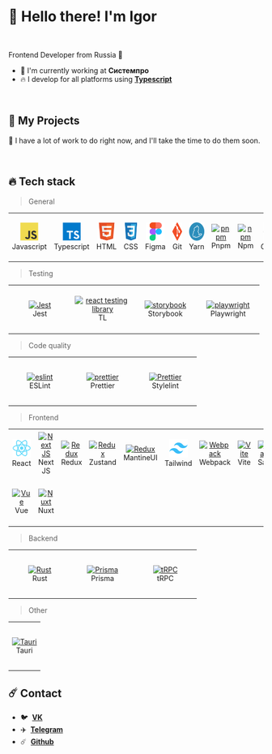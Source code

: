 # 👋 Hello there! I'm Igor

<br>

Frontend Developer from Russia 🧊

- :office: I'm currently working at **Системпро**
- :fire: I develop for all platforms using **[Typescript](https://www.typescriptlang.org/)**

<br>

[//]: # (## 📦 My Packages)

[//]: # ()

[//]: # (in Progress)

## 🔬 My Projects

🩻 I have a lot of work to do right now, and I'll take the time to do them soon.

<br>

## 🔥 Tech stack

> General

<table width='100%'>
  <tr>
    <td align="center" width="110" height="90">
        <a href='#stack'>
            <img src="https://raw.githubusercontent.com/devicons/devicon/1119b9f84c0290e0f0b38982099a2bd027a48bf1/icons/javascript/javascript-original.svg" width="36" height="36" alt="javascript" />
        </a>
        <br/>Javascript
    </td>
    <td align="center" width="110" height="90">
        <a href='#stack'>
            <img src="https://raw.githubusercontent.com/devicons/devicon/1119b9f84c0290e0f0b38982099a2bd027a48bf1/icons/typescript/typescript-original.svg" width="36" height="36" alt="typescript" />
        </a>
        <br/>Typescript
    </td>
    <td align="center" width="110" height="90">
        <a href='#stack'>
        <img src="https://github.com/devicons/devicon/blob/master/icons/html5/html5-original.svg" width="36" height="36" alt="Html5" />
        </a>
        <br/>HTML
    </td>
    <td align="center" width="110" height="90">
        <a href='#stack'>
        <img src="https://github.com/devicons/devicon/blob/master/icons/css3/css3-original.svg" width="36" height="36" alt="css3" />
        </a>
        <br/>CSS
    </td>
    <td align="center" width="110" height="90">
        <a href='#stack'>
        <img src="https://raw.githubusercontent.com/devicons/devicon/1119b9f84c0290e0f0b38982099a2bd027a48bf1/icons/figma/figma-original.svg" width="36" height="36" alt="figma" />
        </a>
        <br/>Figma
    </td>
    <td align="center" width="110" height="90">
        <a href='#stack'>
        <img src="https://raw.githubusercontent.com/devicons/devicon/1119b9f84c0290e0f0b38982099a2bd027a48bf1/icons/git/git-original.svg" width="36" height="36" alt="git" />
        </a>
        <br/>Git
    </td>
    <td align="center" width="110" height="90">
        <a href='#stack'>
        <img src="https://raw.githubusercontent.com/devicons/devicon/1119b9f84c0290e0f0b38982099a2bd027a48bf1/icons/yarn/yarn-original.svg" width="36" height="36" alt="yarn" />
        </a>
        <br/>Yarn
    </td>
    <td align="center" width="110" height="90">
        <a href='#stack'>
        <img src="https://pnpm.io/img/pnpm-no-name-with-frame.svg" width="36" height="36" alt="pnpm" />
        </a>
        <br/>Pnpm
    </td>
    <td align="center" width="110" height="90">
        <a href='#stack'>
        <img src="https://brandeps.com/icon-download/N/Npm-icon-vector-05.svg" width="36" height="36" alt="npm" />
        </a>
        <br/>Npm
    </td>
    <td align="center" width="110" height="90">
        <a href='#stack'>
        <img src="https://github.com/devicons/devicon/blob/master/icons/github/github-original.svg" width="36" height="36" alt="github" />
        </a>
        <br/>GitHub
    </td>
    <td align="center" width="110" height="90">
        <a href='#stack'>
        <img src="https://github.com/devicons/devicon/blob/master/icons/docker/docker-original.svg" width="36" height="36" alt="docker" />
        </a>
        <br/>Docker
    </td>
</tr>
</table>

> Testing

<table width='100%'>
  <tr>
    <td align="center" width="110" height="90">
        <a href='#stack'>
        <img src="https://brandeps.com/icon-download/J/Jest-icon-vector-02.svg" width="36" height="36" alt="Jest" />
        </a>
        <br/>Jest
    </td>
    <td align="center" width="110" height="90">
        <a href='#stack'>
        <img src="https://assets.devographics.com/projects/testing_library.png" width="36" height="36" alt="react testing library" />
        </a>
        <br/>TL
    </td>
    <td align="center" width="110" height="90">
        <a href='#stack'>
        <img src="https://brandeps.com/icon-download/S/Storybook-icon-vector-02.svg" width="36" height="36" alt="storybook" />
        </a>
        <br/>Storybook
    </td>
    <td align="center" width="110" height="90">
        <a href='#stack'>
        <img src="https://playwright.dev/img/playwright-logo.svg" width="36" height="36" alt="playwright" />
        </a>
        <br/>Playwright
    </td>
</tr>
</table>

> Code quality


<table width='100%'>
  <tr>
    <td align="center" width="110" height="90">
        <a href='#stack'>
        <img src="https://brandeps.com/icon-download/E/Eslint-icon-vector-02.svg" width="36" height="36" alt="eslint" />
        </a>
        <br/>ESLint
    </td>
    <td align="center" width="110" height="90">
        <a href='#stack'>
        <img src="https://brandeps.com/icon-download/P/Prettier-icon-vector-02.svg" width="36" height="36" alt="prettier" />
        </a>
        <br/>Prettier
    </td>
    <td align="center" width="110" height="90">
        <a href='#stack'>
        <img src="https://brandeps.com/logo-download/S/Stylelint-logo-vector-01.svg" width="36" height="36" alt="Prettier" />
        </a>
        <br/>Stylelint
    </td>
</tr>
</table>

> Frontend

<table width='100%'>
  <tr>
    <td align="center" width="110" height="90">
        <a href='#stack'>
        <img src="https://github.com/devicons/devicon/blob/master/icons/react/react-original.svg" width="36" height="36" alt="React" />
        </a>
        <br/>React
    </td>
    <td align="center" width="110" height="90">
        <a href='#stack'>
        <img src="https://raw.githubusercontent.com/samfromaway/samfromaway/master/.github/images/nextjs.png" width="36" height="36" alt="Next JS" />
        </a>
        <br/>Next JS
    </td>
    <td align="center" width="110" height="90">
        <a href='#stack'>
        <img src="https://cdn.worldvectorlogo.com/logos/redux.svg" width="36" height="36" alt="Redux" />
        </a>
        <br/>Redux
    </td>
    <td align="center" width="110" height="90">
        <a href='#stack'>
        <img src="https://user-images.githubusercontent.com/958486/218346783-72be5ae3-b953-4dd7-b239-788a882fdad6.svg" width="36" height="36" alt="Redux" />
        </a>
        <br/>Zustand
    </td>
    <td align="center" width="110" height="90">
        <a href='#stack'>
        <img src="https://avatars.githubusercontent.com/u/79146003?s=48&v=4" width="36" height="36" alt="Redux" />
        </a>
        <br/>MantineUI
    </td>
    <td align="center" width="110" height="90">
        <a href='#stack'>
        <img src="https://github.com/devicons/devicon/blob/master/icons/tailwindcss/tailwindcss-original.svg" width="36" height="36" alt="Tailwind" />
        </a>
        <br/>Tailwind
    </td>
    <td align="center" width="110" height="90">
        <a href='#stack'>
        <img src="https://brandeps.com/icon-download/W/Webpack-icon-vector-02.svg" width="36" height="36" alt="Webpack" />
        </a>
        <br/>Webpack
    </td>
    <td align="center" width="110" height="90">
        <a href='#stack'>
        <img src="https://vitejs.dev/logo.svg" width="36" height="36" alt="Vite" />
        </a>
        <br/>Vite
    </td>
    <td align="center" width="110" height="90">
        <a href='#stack'>
        <img src="https://brandeps.com/icon-download/S/Sass-icon-vector-04.svg" width="36" height="36" alt="Sass" />
        </a>
        <br/>Sass
    </td>
</tr>
  <tr>
    <td align="center" width="110" height="90">
        <a href='#stack'>
        <img src="https://cdn.jsdelivr.net/gh/devicons/devicon@latest/icons/vuejs/vuejs-original.svg" width="36" height="36" alt="Vue" />
        </a>
        <br/>Vue
    </td>
    <td align="center" width="110" height="90">
        <a href='#stack'>
        <img src="https://cdn.jsdelivr.net/gh/devicons/devicon@latest/icons/nuxtjs/nuxtjs-original.svg" width="36" height="36" alt="Nuxt" />
        </a>
        <br/>Nuxt
    </td>
  </tr>
</table>

> Backend

<table width='100%'>
  <tr>
    <td align="center" width="110" height="90">
        <a href='#stack'>
        <img src="https://www.rust-lang.org/static/images/rust-logo-blk.svg" width="36" height="36" alt="Rust" />
        </a>
        <br/>Rust
    </td>
    <td align="center" width="110" height="90">
        <a href='#stack'>
        <img src="https://brandeps.com/icon-download/P/Prisma-icon-vector-01.svg" width="36" height="36" alt="Prisma" />
        </a>
        <br/>Prisma
    </td>
    <td align="center" width="110" height="90">
        <a href='#stack'>
        <img src="https://trpc.io/img/logo.svg" width="36" height="36" alt="tRPC" />
        </a>
        <br/>tRPC
    </td>
  </tr>
</table>

> Other

<table width='100%'>
  <tr>
    <td align="center" height="90">
        <a href='#stack'>
        <img src="https://tauri.app/_astro/logo.DCjQDXhk.svg" height="36" alt="Tauri" />
        </a>
        <br>Tauri
    </td>
  </tr> 
</table>
 
## ☄️ Contact

- :bird: &nbsp;**[VK](https://vk.com/gigorbyte)**
- :airplane: &nbsp;**[Telegram](https://t.me/gigorext)**
- :comet: &nbsp;**[Github](https://github.com/Igor-Iugin)**
